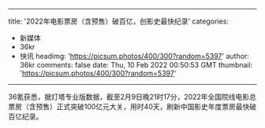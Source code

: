 
---
title: '2022年电影票房（含预售）破百亿，创影史最快纪录'
categories: 
 - 新媒体
 - 36kr
 - 快讯
headimg: 'https://picsum.photos/400/300?random=5397'
author: 36kr
comments: false
date: Thu, 10 Feb 2022 00:50:53 GMT
thumbnail: 'https://picsum.photos/400/300?random=5397'
---

<div>   
36氪获悉，据灯塔专业版数据，截至2月9日晚21时17分，2022年全国院线电影总票房（含预售）正式突破100亿元大关，用时40天，刷新中国影史年度票房最快破百亿纪录。  
</div>
            